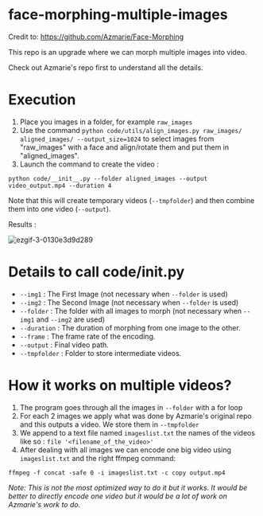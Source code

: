 # face-morphing-multiple-images

Credit to: https://github.com/Azmarie/Face-Morphing 

This repo is an upgrade where we can morph multiple images into video.

Check out Azmarie's repo first to understand all the details.

# Execution

1. Place you images in a folder, for example ```raw_images```
2. Use the command ```python code/utils/align_images.py raw_images/ aligned_images/ --output_size=1024``` to select images from "raw_images" with a face and align/rotate them and put them in "aligned_images".
3. Launch the command to create the video : 

```python code/__init__.py --folder aligned_images --output video_output.mp4 --duration 4```

Note that this will create temporary videos (```--tmpfolder```) and then combine them into one video (```--output```).

Results :

![ezgif-3-0130e3d9d289](https://user-images.githubusercontent.com/24222091/117420318-c04b3a00-af1d-11eb-84e7-053160089619.gif)



# Details to call code/__init__.py
- ```--img1``` : The First Image (not necessary when ```--folder``` is used)
- ```--img2``` : The Second Image (not necessary when ```--folder``` is used)
- ```--folder``` : The folder with all images to morph (not necessary when ```--img1``` and ```--img2``` are used)
- ```--duration``` : The duration of morphing from one image to the other.
- ```--frame``` : The frame rate of the encoding.
- ```--output``` : Final video path.
- ```--tmpfolder``` : Folder to store intermediate videos.

# How it works on multiple videos?
1. The program goes through all the images in ```--folder``` with a for loop
2. For each 2 images we apply what was done by Azmarie's original repo and this outputs a video. We store them in ```--tmpfolder```
3. We append to a text file named ```imageslist.txt``` the names of the videos like so : ```file '<filename_of_the_video>'```
4. After dealing with all images we can encode one big video using ```imageslist.txt``` and the right ffmpeg command:

```ffmpeg -f concat -safe 0 -i imageslist.txt -c copy output.mp4```

*Note: This is not the most optimized way to do it but it works. It would be better to directly encode one video but it would be a lot of work on Azmarie's work to do.*

